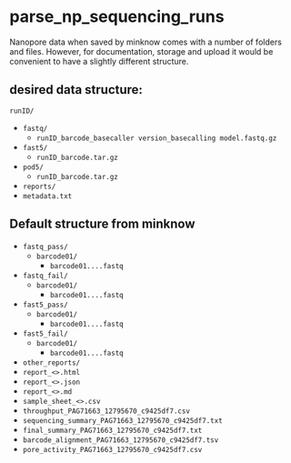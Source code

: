 # parse_np_sequencing_runs


Nanopore data when saved by minknow comes with a number of folders and files. However, for documentation, storage and upload it would be convenient to have a slightly different structure. 

## desired data structure:

`runID/`
- `fastq/`
  - `runID_barcode_basecaller version_basecalling model.fastq.gz`
- `fast5/`
  - `runID_barcode.tar.gz`
- `pod5/`
  - `runID_barcode.tar.gz`
- `reports/`
- `metadata.txt`

## Default structure from minknow
- `fastq_pass/`
  - `barcode01/`
    - `barcode01....fastq`
- `fastq_fail/`
  - `barcode01/`
    - `barcode01....fastq`
- `fast5_pass/`
  - `barcode01/`
    - `barcode01....fastq`
- `fast5_fail/`
  - `barcode01/`
    - `barcode01....fastq`
- `other_reports/`
- `report_<>.html`
- `report_<>.json`
- `report_<>.md`
- `sample_sheet_<>.csv`
- `throughput_PAG71663_12795670_c9425df7.csv`
- `sequencing_summary_PAG71663_12795670_c9425df7.txt`
- `final_summary_PAG71663_12795670_c9425df7.txt`
- `barcode_alignment_PAG71663_12795670_c9425df7.tsv`
- `pore_activity_PAG71663_12795670_c9425df7.csv`



